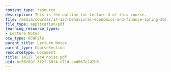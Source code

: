 ```yaml
---
content_type: resource
description: This is the outline for Lecture 4 of this course.
file: /media/courses/14-127-behavioral-economics-and-finance-spring-2004/bc56f89f3f2f60f4e71debd067e242b0_14127_lec4_noise.pdf
file_type: application/pdf
learning_resource_types:
- Lecture Notes
ocw_type: OCWFile
parent_title: Lecture Notes
parent_type: CourseSection
resourcetype: Document
title: 14127_lec4_noise.pdf
uid: bc56f89f-3f2f-60f4-e71d-ebd067e242b0
---
```

